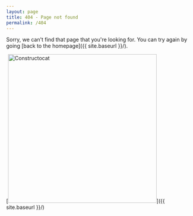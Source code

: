 ```yaml
---
layout: page
title: 404 - Page not found
permalink: /404
---
```


Sorry, we can't find that page that you're looking for. You can try again by going [back to the homepage]({{ site.baseurl }}/).

[<img src="{{ site.baseurl }}/images/404.jpg" alt="Constructocat " style="width: 400px;"/>]({{ site.baseurl }}/)

